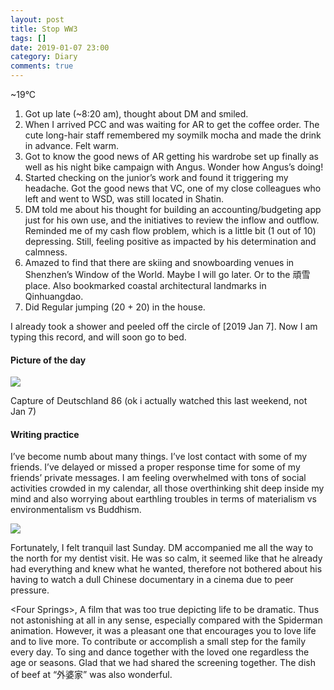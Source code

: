 ```yaml
---
layout: post
title: Stop WW3
tags: []
date: 2019-01-07 23:00
category: Diary
comments: true
---
```


\~19°C


1.  Got up late (\~8:20 am), thought about DM and smiled.
2.  When I arrived PCC and was waiting for AR to get the coffee order.
    The cute long-hair staff remembered my soymilk mocha and made the
    drink in advance. Felt warm.
3.  Got to know the good news of AR getting his wardrobe set up finally
    as well as his night bike campaign with Angus. Wonder how Angus’s
    doing!
4.  Started checking on the junior’s work and found it triggering my
    headache. Got the good news that VC, one of my close colleagues who
    left and went to WSD, was still located in Shatin.
5.  DM told me about his thought for building an accounting/budgeting
    app just for his own use, and the initiatives to review the inflow
    and outflow. Reminded me of my cash flow problem, which is a little
    bit (1 out of 10) depressing. Still, feeling positive as impacted by
    his determination and calmness.
6.  Amazed to find that there are skiing and snowboarding venues in
    Shenzhen’s Window of the World. Maybe I will go later. Or to the
    頑雪 place. Also bookmarked coastal architectural landmarks in
    Qinhuangdao.
7.  Did Regular jumping (20 + 20) in the house.

I already took a shower and peeled off the circle of [2019 Jan 7].
Now I am typing this record, and will soon go to bed.

#### Picture of the day

![](https://cdn-images-1.medium.com/max/800/1*TIsM47O_j0CMNS6P7dcObA.png)

Capture of Deutschland 86 (ok i actually watched this last weekend, not
Jan 7)

#### Writing practice

I’ve become numb about many things. I’ve lost contact with some of my
friends. I’ve delayed or missed a proper response time for some of my
friends’ private messages. I am feeling overwhelmed with tons of social
activities crowded in my calendar, all those overthinking shit deep
inside my mind and also worrying about earthling troubles in terms of
materialism vs environmentalism vs Buddhism.

![](https://cdn-images-1.medium.com/max/600/1*ZlT9U-79FuFIJiPqpasaEQ.jpeg)

Fortunately, I felt tranquil last Sunday. DM accompanied me all the way
to the north for my dentist visit. He was so calm, it seemed like that
he already had everything and knew what he wanted, therefore not
bothered about his having to watch a dull Chinese documentary in a
cinema due to peer pressure.

\<Four Springs\>, A film that was too true depicting life to be
dramatic. Thus not astonishing at all in any sense, especially compared
with the Spiderman animation. However, it was a pleasant one that
encourages you to love life and to live more. To contribute or
accomplish a small step for the family every day. To sing and dance
together with the loved one regardless the age or seasons. Glad that we
had shared the screening together. The dish of beef at “外婆家” was also
wonderful.
